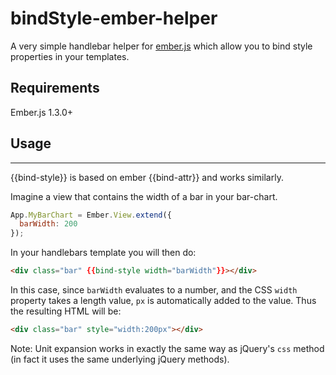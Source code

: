 # bindStyle-ember-helper

A very simple handlebar helper for [ember.js](http://emberjs.com) which allow you to bind style properties in your templates. 

## Requirements

Ember.js 1.3.0+

## Usage
---
{{bind-style}} is based on ember {{bind-attr}} and works similarly.


Imagine a view that contains the width of a bar in your bar-chart.

```javascript
App.MyBarChart = Ember.View.extend({
  barWidth: 200
});
```

In your handlebars template you will then do:

```html
<div class="bar" {{bind-style width="barWidth"}}></div>
```

In this case, since `barWidth` evaluates to a number, and the CSS `width` property takes a length value, `px` is automatically added to the value. Thus the resulting HTML will be:

```html
<div class="bar" style="width:200px"></div>
```

Note: Unit expansion works in exactly the same way as jQuery's `css` method (in fact it uses the same underlying jQuery methods).

